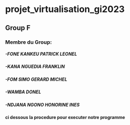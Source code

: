 # projet_virtualisation_gi2023
## Group F 
### Membre du Group: 
##### -FONE KANKEU PATRICK LEONEL
##### -KANA NGUEDIA FRANKLIN
##### -FOM SIMO GERARD MICHEL
##### -WAMBA DONEL
##### -NDJANA NGONO HONORINE INES

#### ci dessous la procedure pour executer notre programme
